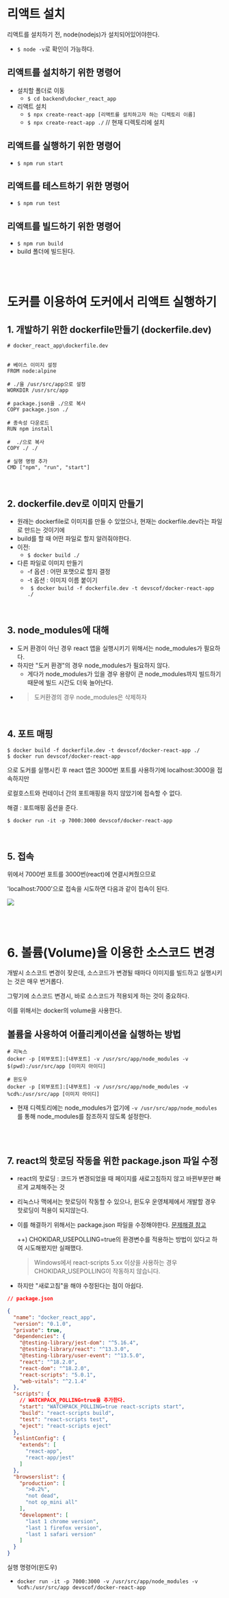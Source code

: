 # 리액트 설치
리액트를 설치하기 전, node(nodejs)가 설치되어있어야한다.
- ```$ node -v```로 확인이 가능하다.

## 리액트를 설치하기 위한 명령어
- 설치할 폴더로 이동
  - ```$ cd backend\docker_react_app```
- 리액트 설치
  - ```$ npx create-react-app [리액트를 설치하고자 하는 디렉토리 이름]```
  - ```$ npx create-react-app ./``` // 현재 디렉토리에 설치

## 리액트를 실행하기 위한 명령어
- ```$ npm run start```

## 리액트를 테스트하기 위한 명령어
- ```$ npm run test```

## 리액트를 빌드하기 위한 명령어
- ```$ npm run build```
- build 폴더에 빌드된다.

<br><br>

# 도커를 이용하여 도커에서 리액트 실행하기
## 1. 개발하기 위한 dockerfile만들기 (dockerfile.dev)
```docker
# docker_react_app\dockerfile.dev


# 베이스 이미지 설정
FROM node:alpine

# ./을 /usr/src/app으로 설정
WORKDIR /usr/src/app

# package.json을 ./으로 복사
COPY package.json ./

# 종속성 다운로드
RUN npm install

#  ./으로 복사
COPY ./ ./

# 실행 명령 추가
CMD ["npm", "run", "start"]
```

<br>

## 2. dockerfile.dev로 이미지 만들기
- 원래는 dockerfile로 이미지를 만들 수 있었으나, 현재는 dockerfile.dev라는 파일로 만드는 것이기에
- build를 할 때 어떤 파일로 할지 알려줘야한다.
- 이전:
    - ``` $ docker build ./ ```
- 다른 파일로 이미지 만들기
    - -f 옵션 : 어떤 포맷으로 할지 결정
    - -t 옵션 : 이미지 이름 붙이기
    - ``` $ docker build -f dockerfile.dev -t devscof/docker-react-app ./```

<br>

## 3. node_modules에 대해
- 도커 환경이 아닌 경우 react 앱을 실행시키기 위해서는 node_modules가 필요하다.
- 하지만 "도커 환경"의 경우 node_modules가 필요하지 않다.
  - 게다가 node_modules가 있을 경우 용량이 큰 node_modules까지 빌드하기 때문에 빌드 시간도 더욱 늘어난다.
- > 도커환경의 경우 node_modules은 삭제하자

<br>

## 4. 포트 매핑
```
$ docker build -f dockerfile.dev -t devscof/docker-react-app ./
$ docker run devscof/docker-react-app
```
으로 도커를 실행시킨 후 react 앱은 3000번 포트를 사용하기에 localhost:3000을 접속하지만

로컬호스트와 컨테이너 간의 포트매핑을 하지 않았기에 접속할 수 없다.

해결 : 포트매핑 옵션을 준다.

``` $ docker run -it -p 7000:3000 devscof/docker-react-app ```

<br>

## 5. 접속
위에서 7000번 포트를 3000번(react)에 연결시켜줬으므로

'localhost:7000'으로 접속을 시도하면 다음과 같이 접속이 된다.

<img src="imgs/react_index.jpg">

<br><br>

# 6. 볼륨(Volume)을 이용한 소스코드 변경
개발시 소스코드 변경이 잦은데, 소스코드가 변경될 때마다 이미지를 빌드하고 실행시키는 것은 매우 번거롭다.

그렇기에 소스코드 변경시, 바로 소스코드가 적용되게 하는 것이 중요하다.

이를 위해서는 docker의 volume을 사용한다.

## 볼륨을 사용하여 어플리케이션을 실행하는 방법
```
# 리눅스
docker -p [외부포트]:[내부포트] -v /usr/src/app/node_modules -v $(pwd):/usr/src/app [이미지 아이디]

# 윈도우
docker -p [외부포트]:[내부포트] -v /usr/src/app/node_modules -v %cd%:/usr/src/app [이미지 아이디]
```
- 현재 디렉토리에는 node_modules가 없기에 ```-v /usr/src/app/node_modules```를 통해 node_modules를 참조하지 않도록 설정한다.

<br><br>

## 7. react의 핫로딩 작동을 위한 package.json 파일 수정
- react의 핫로딩 : 코드가 변경되었을 때 페이지를 새로고침하지 않고 바뀐부분만 빠르게 교체해주는 것
- 리눅스나 맥에서는 핫로딩이 작동할 수 있으나, 윈도우 운영체제에서 개발할 경우 핫로딩이 적용이 되지않는다.
- 이를 해결하기 위해서는 package.json 파일을 수정해야한다. [문제해결 참고](https://stackoverflow.com/questions/71297042/react-hot-reload-doesnt-work-in-docker-container)
  
  ++) CHOKIDAR_USEPOLLING=true의 환경변수를 적용하는 방법이 있다고 하여 시도해봤지만 실패했다.<br>
  > Windows에서 react-scripts 5.xx 이상을 사용하는 경우 CHOKIDAR_USEPOLLING이 작동하지 않습니다.
- 하지만 "새로고침"을 해야 수정된다는 점이 아쉽다.
```json
// package.json

{
  "name": "docker_react_app",
  "version": "0.1.0",
  "private": true,
  "dependencies": {
    "@testing-library/jest-dom": "^5.16.4",
    "@testing-library/react": "^13.3.0",
    "@testing-library/user-event": "^13.5.0",
    "react": "^18.2.0",
    "react-dom": "^18.2.0",
    "react-scripts": "5.0.1",
    "web-vitals": "^2.1.4"
  },
  "scripts": {
    // WATCHPACK_POLLING=true을 추가한다.
    "start": "WATCHPACK_POLLING=true react-scripts start",
    "build": "react-scripts build",
    "test": "react-scripts test",
    "eject": "react-scripts eject"
  },
  "eslintConfig": {
    "extends": [
      "react-app",
      "react-app/jest"
    ]
  },
  "browserslist": {
    "production": [
      ">0.2%",
      "not dead",
      "not op_mini all"
    ],
    "development": [
      "last 1 chrome version",
      "last 1 firefox version",
      "last 1 safari version"
    ]
  }
}
```

실행 명령어(윈도우)
- ```docker run -it -p 7000:3000 -v /usr/src/app/node_modules -v %cd%:/usr/src/app devscof/docker-react-app```